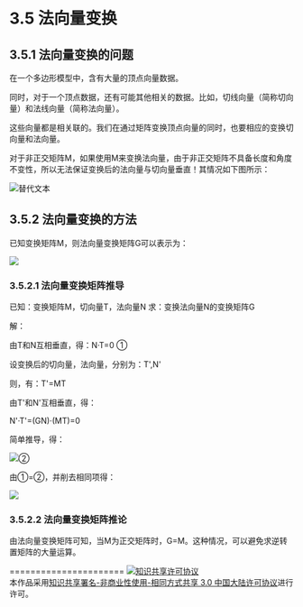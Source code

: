 # 3.5 法向量变换

## 3.5.1 法向量变换的问题

在一个多边形模型中，含有大量的顶点向量数据。

同时，对于一个顶点数据，还有可能其他相关的数据。比如，切线向量（简称切向量）和法线向量（简称法向量）。

这些向量都是相关联的。我们在通过矩阵变换顶点向量的同时，也要相应的变换切向量和法向量。

对于非正交矩阵M，如果使用M来变换法向量，由于非正交矩阵不具备长度和角度不变性，所以无法保证变换后的法向量与切向量垂直！其情况如下图所示：

![替代文本](pic/3-5-1.png "3-5-1.png")

## 3.5.2 法向量变换的方法

已知变换矩阵M，则法向量变换矩阵G可以表示为：

<img src="http://latex.codecogs.com/gif.latex?G = {\left( {{M^{ - 1}}} \right)^T}">

### 3.5.2.1 法向量变换矩阵推导

已知：变换矩阵M，切向量T，法向量N
求：变换法向量N的变换矩阵G

解：

由T和N互相垂直，得：N·T=0 ①

设变换后的切向量，法向量，分别为：T',N'

则，有：T'=MT 

由T'和N'互相垂直，得：

N'·T'=(GN)·(MT)=0 

简单推导，得：

<img src="http://latex.codecogs.com/gif.latex?\left( {GN} \right) \cdot \left( {MT} \right) = {\left( {GN} \right)^T}\left( {MT} \right) = {N^T}{G^T}MT=0">②

由①=②，并削去相同项得：

<img src="http://latex.codecogs.com/gif.latex?\begin{gathered}
  {N^T}{G^T}MT = {N^T}T \hfill \\
  {G^T}M = I \hfill \\
  G = {\left( {{M^{ - 1}}} \right)^T} \hfill \\ 
\end{gathered} ">

### 3.5.2.2 法向量变换矩阵推论

由法向量变换矩阵可知，当M为正交矩阵时，G=M。这种情况，可以避免求逆转置矩阵的大量运算。

======================
<a rel="license" href="http://creativecommons.org/licenses/by-nc-sa/3.0/cn/"><img alt="知识共享许可协议" style="border-width:0" src="https://i.creativecommons.org/l/by-nc-sa/3.0/cn/88x31.png" /></a><br />本作品采用<a rel="license" href="http://creativecommons.org/licenses/by-nc-sa/3.0/cn/">知识共享署名-非商业性使用-相同方式共享 3.0 中国大陆许可协议</a>进行许可。